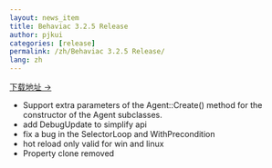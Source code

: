 ```yaml
---
layout: news_item
title: Behaviac 3.2.5 Release
author: pjkui
categories: [release]
permalink: /zh/Behaviac 3.2.5 Release/
lang: zh
---
```



<a href="https://github.com/TencentOpen/behaviac/releases/download/3.2.5/BehaviacSetup_3.2.5.exe">下载地址 &rarr;</a>

- Support extra parameters of the Agent::Create() method for the constructor of the Agent subclasses.
- add DebugUpdate to simplify api
- fix a bug in the SelectorLoop and WithPrecondition
- hot reload only valid for win and linux
- Property clone removed

